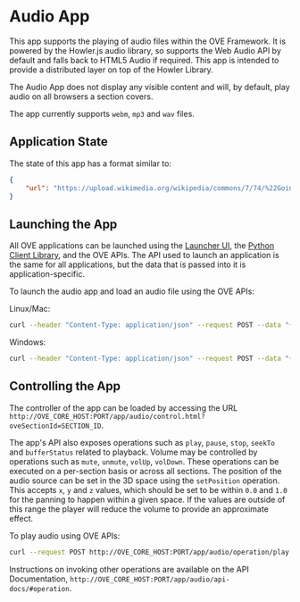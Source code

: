 # Audio App

This app supports the playing of audio files within the OVE Framework. It is powered by the Howler.js audio library, so supports the Web Audio API by default and falls back to HTML5 Audio if required. This app is intended to provide a distributed layer on top of the Howler Library.

The Audio App does not display any visible content and will, by default, play audio on all browsers a section covers.

The app currently supports `webm`, `mp3` and `wav` files.

## Application State

The state of this app has a format similar to:

```json
{
    "url": "https://upload.wikimedia.org/wikipedia/commons/7/74/%22Goin'_Home%22%2C_performed_by_the_United_States_Air_Force_Band.oga"
}
```

## Launching the App

All OVE applications can be launched using the [Launcher UI](https://ove.readthedocs.io/en/stable/ove-ui/packages/ove-ui-launcher/README.html), the [Python Client Library](https://ove.readthedocs.io/en/stable/ove-sdks/python/README.html), and the OVE APIs. The API used to launch an application is the same for all applications, but the data that is passed into it is application-specific.

To launch the audio app and load an audio file using the OVE APIs:

Linux/Mac:

```sh
curl --header "Content-Type: application/json" --request POST --data "{\"app\": {\"url\": \"http://OVE_CORE_HOST:PORT/app/audio\",\"states\": {\"load\": {\"url\": \"https://upload.wikimedia.org/wikipedia/commons/7/74/%22Goin'_Home%22%2C_performed_by_the_United_States_Air_Force_Band.oga\"}}}, \"space\": \"OVE_SPACE\", \"h\": 500, \"w\": 500, \"y\": 0, \"x\": 0}" http://OVE_CORE_HOST:PORT/section
```

Windows:

```sh
curl --header "Content-Type: application/json" --request POST --data "{\"app\": {\"url\": \"http://OVE_CORE_HOST:PORT/app/audio\",\"states\": {\"load\": {\"url\": \"https://upload.wikimedia.org/wikipedia/commons/7/74/%22Goin'_Home%22%2C_performed_by_the_United_States_Air_Force_Band.oga\"}}}, \"space\": \"OVE_SPACE\", \"h\": 500, \"w\": 500, \"y\": 0, \"x\": 0}" http://OVE_CORE_HOST:PORT/section
```

## Controlling the App

The controller of the app can be loaded by accessing the URL `http://OVE_CORE_HOST:PORT/app/audio/control.html?oveSectionId=SECTION_ID`.

The app's API also exposes operations such as `play`, `pause`, `stop`, `seekTo` and `bufferStatus` related to playback. Volume may be controlled by operations such as `mute`, `unmute`, `volUp`, `volDown`. These operations can be executed on a per-section basis or across all sections. The position of the audio source can be set in the 3D space using the `setPosition` operation. This accepts `x`, `y` and `z` values, which should be set to be within `0.0` and `1.0` for the panning to happen within a given space. If the values are outside of this range the player will reduce the volume to provide an approximate effect.

To play audio using OVE APIs:

```sh
curl --request POST http://OVE_CORE_HOST:PORT/app/audio/operation/play
```

Instructions on invoking other operations are available on the API Documentation, `http://OVE_CORE_HOST:PORT/app/audio/api-docs/#operation`.
